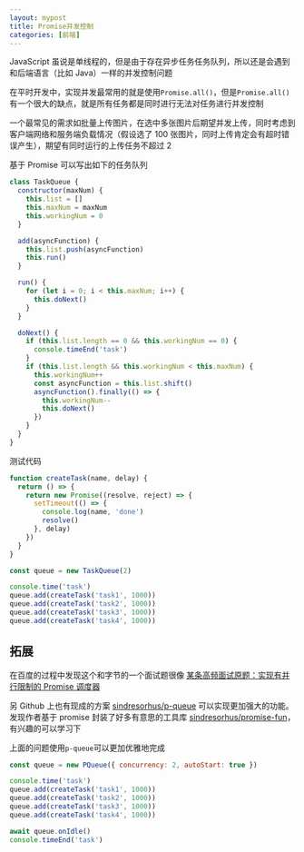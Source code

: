 ```yaml
---
layout: mypost
title: Promise并发控制
categories: [前端]
---
```


JavaScript 虽说是单线程的，但是由于存在异步任务任务队列，所以还是会遇到和后端语言（比如 Java）一样的并发控制问题

在平时开发中，实现并发最常用的就是使用`Promise.all()`，但是`Promise.all()`有一个很大的缺点，就是所有任务都是同时进行无法对任务进行并发控制

一个最常见的需求如批量上传图片，在选中多张图片后期望并发上传，同时考虑到客户端网络和服务端负载情况（假设选了 100 张图片，同时上传肯定会有超时错误产生），期望有同时运行的上传任务不超过 2

基于 Promise 可以写出如下的任务队列

```js
class TaskQueue {
  constructor(maxNum) {
    this.list = []
    this.maxNum = maxNum
    this.workingNum = 0
  }

  add(asyncFunction) {
    this.list.push(asyncFunction)
    this.run()
  }

  run() {
    for (let i = 0; i < this.maxNum; i++) {
      this.doNext()
    }
  }

  doNext() {
    if (this.list.length == 0 && this.workingNum == 0) {
      console.timeEnd('task')
    }
    if (this.list.length && this.workingNum < this.maxNum) {
      this.workingNum++
      const asyncFunction = this.list.shift()
      asyncFunction().finally(() => {
        this.workingNum--
        this.doNext()
      })
    }
  }
}
```

测试代码

```js
function createTask(name, delay) {
  return () => {
    return new Promise((resolve, reject) => {
      setTimeout(() => {
        console.log(name, 'done')
        resolve()
      }, delay)
    })
  }
}

const queue = new TaskQueue(2)

console.time('task')
queue.add(createTask('task1', 1000))
queue.add(createTask('task2', 1000))
queue.add(createTask('task3', 1000))
queue.add(createTask('task4', 1000))
```

## 拓展

在百度的过程中发现这个和字节的一个面试题很像 [某条高频面试原题：实现有并行限制的 Promise 调度器](https://juejin.cn/post/6854573217013563405)

另 Github 上也有现成的方案 [sindresorhus/p-queue](https://github.com/sindresorhus/p-queue) 可以实现更加强大的功能。发现作者基于 promise 封装了好多有意思的工具库 [sindresorhus/promise-fun](https://github.com/sindresorhus/promise-fun)，有兴趣的可以学习下

上面的问题使用`p-queue`可以更加优雅地完成

```js
const queue = new PQueue({ concurrency: 2, autoStart: true })

console.time('task')
queue.add(createTask('task1', 1000))
queue.add(createTask('task2', 1000))
queue.add(createTask('task3', 1000))
queue.add(createTask('task4', 1000))

await queue.onIdle()
console.timeEnd('task')
```
